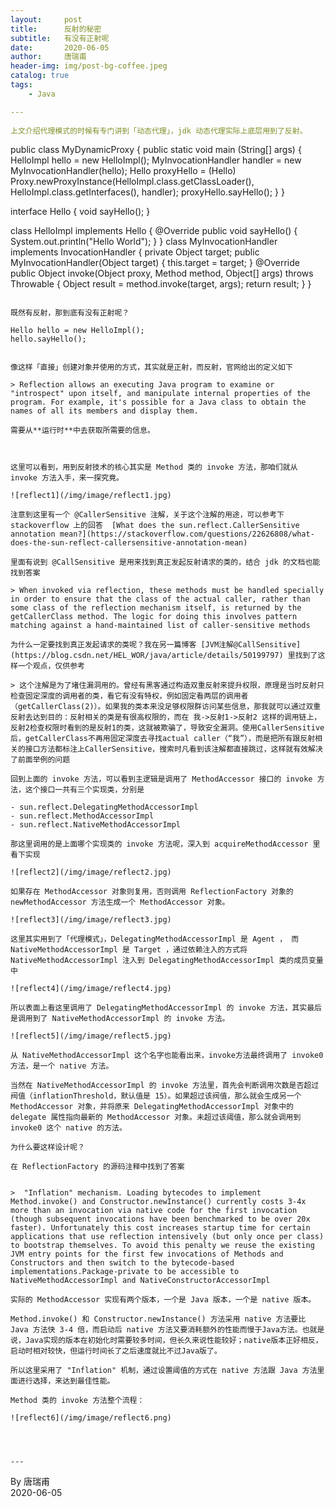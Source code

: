 ```yaml
---
layout:     post  
title:      反射的秘密     
subtitle:   有没有正射呢     
date:       2020-06-05    
author:     唐瑞甫  
header-img: img/post-bg-coffee.jpeg  
catalog: true  
tags:  
    - Java    

​---  
  
上文介绍代理模式的时候有专门讲到「动态代理」，jdk 动态代理实际上底层用到了反射。  

```
public class MyDynamicProxy {
    public static  void main (String[] args) {
        HelloImpl hello = new HelloImpl();
        MyInvocationHandler handler = new MyInvocationHandler(hello);
        Hello proxyHello = (Hello) Proxy.newProxyInstance(HelloImpl.class.getClassLoader(), HelloImpl.class.getInterfaces(), handler);
        proxyHello.sayHello();
    }
}

interface Hello {
    void sayHello();
}

class HelloImpl implements  Hello {
    @Override
    public void sayHello() {
        System.out.println("Hello World");
    }
}
 class MyInvocationHandler implements InvocationHandler {
    private Object target;
    public MyInvocationHandler(Object target) {
        this.target = target;
    }
    @Override
    public Object invoke(Object proxy, Method method, Object[] args)
            throws Throwable {
		Object result = method.invoke(target, args);
        return result;
    }
}
```

既然有反射，那到底有没有正射呢？  

```  
	Hello hello = new HelloImpl();
	hello.sayHello();  
```

像这样「直接」创建对象并使用的方式，其实就是正射，而反射，官网给出的定义如下

> Reflection allows an executing Java program to examine or "introspect" upon itself, and manipulate internal properties of the program. For example, it's possible for a Java class to obtain the names of all its members and display them.

需要从**运行时**中去获取所需要的信息。



这里可以看到，用到反射技术的核心其实是 Method 类的 invoke 方法，那咱们就从 invoke 方法入手，来一探究竟。

![reflect1](/img/image/reflect1.jpg) 

注意到这里有一个 @CallerSensitive 注解，关于这个注解的用途，可以参考下 stackoverflow 上的回答  [What does the sun.reflect.CallerSensitive annotation mean?](https://stackoverflow.com/questions/22626808/what-does-the-sun-reflect-callersensitive-annotation-mean)

里面有说到 @CallSensitive 是用来找到真正发起反射请求的类的，结合 jdk 的文档也能找到答案

> When invoked via reflection, these methods must be handled specially in order to ensure that the class of the actual caller, rather than some class of the reflection mechanism itself, is returned by the getCallerClass method. The logic for doing this involves pattern matching against a hand-maintained list of caller-sensitive methods

为什么一定要找到真正发起请求的类呢？我在另一篇博客 [JVM注解@CallSensitive](https://blog.csdn.net/HEL_WOR/java/article/details/50199797) 里找到了这样一个观点，仅供参考

> 这个注解是为了堵住漏洞用的。曾经有黑客通过构造双重反射来提升权限，原理是当时反射只检查固定深度的调用者的类，看它有没有特权，例如固定看两层的调用者（getCallerClass(2)）。如果我的类本来没足够权限群访问某些信息，那我就可以通过双重反射去达到目的：反射相关的类是有很高权限的，而在 我->反射1->反射2 这样的调用链上，反射2检查权限时看到的是反射1的类，这就被欺骗了，导致安全漏洞。使用CallerSensitive后，getCallerClass不再用固定深度去寻找actual caller（“我”），而是把所有跟反射相关的接口方法都标注上CallerSensitive，搜索时凡看到该注解都直接跳过，这样就有效解决了前面举例的问题  
  
回到上面的 invoke 方法，可以看到主逻辑是调用了 MethodAccessor 接口的 invoke 方法，这个接口一共有三个实现类，分别是 

- sun.reflect.DelegatingMethodAccessorImpl
- sun.reflect.MethodAccessorImpl
- sun.reflect.NativeMethodAccessorImpl

那这里调用的是上面哪个实现类的 invoke 方法呢，深入到 acquireMethodAccessor 里看下实现

![reflect2](/img/image/reflect2.jpg)

如果存在 MethodAccessor 对象则复用，否则调用 ReflectionFactory 对象的 newMethodAccessor 方法生成一个 MethodAccessor 对象。

![reflect3](/img/image/reflect3.jpg)

这里其实用到了「代理模式」，DelegatingMethodAccessorImpl 是 Agent ， 而 NativeMethodAccessorImpl 是 Target ，通过依赖注入的方式将 NativeMethodAccessorImpl 注入到 DelegatingMethodAccessorImpl 类的成员变量中

![reflect4](/img/image/reflect4.jpg)

所以表面上看这里调用了 DelegatingMethodAccessorImpl 的 invoke 方法，其实最后是调用到了 NativeMethodAccessorImpl 的 invoke 方法。

![reflect5](/img/image/reflect5.jpg)

从 NativeMethodAccessorImpl 这个名字也能看出来，invoke方法最终调用了 invoke0 方法，是一个 native 方法。  

当然在 NativeMethodAccessorImpl 的 invoke 方法里，首先会判断调用次数是否超过阀值（inflationThreshold，默认值是 15）。如果超过该阀值，那么就会生成另一个MethodAccessor 对象，并将原来 DelegatingMethodAccessorImpl 对象中的 delegate 属性指向最新的 MethodAccessor 对象。未超过该阈值，那么就会调用到 invoke0 这个 native 的方法。

为什么要这样设计呢？

在 ReflectionFactory 的源码注释中找到了答案


>  "Inflation" mechanism. Loading bytecodes to implement Method.invoke() and Constructor.newInstance() currently costs 3-4x more than an invocation via native code for the first invocation (though subsequent invocations have been benchmarked to be over 20x faster). Unfortunately this cost increases startup time for certain applications that use reflection intensively (but only once per class) to bootstrap themselves. To avoid this penalty we reuse the existing JVM entry points for the first few invocations of Methods and Constructors and then switch to the bytecode-based implementations.Package-private to be accessible to NativeMethodAccessorImpl and NativeConstructorAccessorImpl  

实际的 MethodAccessor 实现有两个版本，一个是 Java 版本，一个是 native 版本。

Method.invoke() 和 Constructor.newInstance() 方法采用 native 方法要比 Java 方法快 3-4 倍，而启动后 native 方法又要消耗额外的性能而慢于Java方法。也就是说，Java实现的版本在初始化时需要较多时间，但长久来说性能较好；native版本正好相反，启动时相对较快，但运行时间长了之后速度就比不过Java版了。  

所以这里采用了 "Inflation" 机制，通过设置阈值的方式在 native 方法跟 Java 方法里面进行选择，来达到最佳性能。  

Method 类的 invoke 方法整个流程：

![reflect6](/img/image/reflect6.png)

  
  
  
---
```

  By 唐瑞甫  
  2020-06-05

